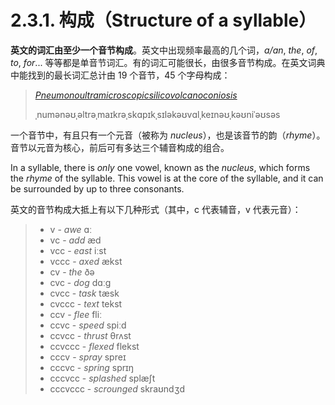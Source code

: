 # 2.3.1. 构成（Structure of a syllable）

**英文的词汇由至少一个音节构成**。英文中出现频率最高的几个词，*a/an*, *the*, *of*, *to*, *for*... 等等都是单音节词汇。有的词汇可能很长，由很多音节构成。在英文词典中能找到的最长词汇总计由 19 个音节，45 个字母构成：

> *[Pneumonoultramicroscopicsilicovolcanoconiosis](https://en.wikipedia.org/wiki/Pneumonoultramicroscopicsilicovolcanoconiosis)* <span class="speak-word-inline" data-audio-us-female="/audios/En-us-pneumonoultramicroscopicsilicovolcanoconiosis.ogg.mp3"></span>
>
> <span class="pho alt">ˌnumənəʊˌəltrəˌmaɪkrəˌskɑpɪkˌsɪləkəʊvɑlˌkeɪnəʊˌkəʊniˈəʊsəs</span>

一个音节中，有且只有一个元音（被称为  *nucleus*），也是该音节的韵（*rhyme*）。音节以元音为核心，前后可有多达三个辅音构成的组合。

In a syllable, there is *only* one vowel, known as the *nucleus*, which forms the *rhyme* of the syllable. This vowel is at the core of the syllable, and it can be surrounded by up to three consonants.

英文的音节构成大抵上有以下几种形式（其中，<span class="pho">c</span> 代表辅音，<span class="pho">v</span> 代表元音）：

> * <span class="pho">v</span> - *awe* <span class="pho alt">ɑː</span> <span class="speak-word-inline" data-audio-us-male="/audios/us/awe-us-male.mp3" data-audio-us-female="/audios/us/awe-us-female.mp3"></span>
> * <span class="pho">vc</span> - *add* <span class="pho alt">æd</span><span class="speak-word-inline" data-audio-us-male="/audios/us/add-us-male.mp3" data-audio-us-female="/audios/us/add-us-female.mp3"></span>
> * <span class="pho">vcc</span> - *east* <span class="pho alt">iːst</span><span class="speak-word-inline" data-audio-us-male="/audios/us/east-us-male.mp3" data-audio-us-female="/audios/us/east-us-female.mp3"></span>
> * <span class="pho">vccc</span> - *axed* <span class="pho alt">ækst</span><span class="speak-word-inline" data-audio-us-male="/audios/us/axed-us-male.mp3" data-audio-us-female="/audios/us/axed-us-female.mp3"></span>
> * <span class="pho">cv</span> - *the* <span class="pho alt">ðə</span><span class="speak-word-inline" data-audio-us-male="/audios/us/the-us-male.mp3" data-audio-us-female="/audios/us/the-us-female.mp3"></span>
> * <span class="pho">cvc</span> - *dog* <span class="pho alt">dɑːɡ</span><span class="speak-word-inline" data-audio-us-male="/audios/us/dog-us-male.mp3" data-audio-us-female="/audios/us/dog-us-female.mp3"></span>
> * <span class="pho">cvcc</span> - *task* <span class="pho alt">tæsk</span><span class="speak-word-inline" data-audio-us-male="/audios/us/task-us-male.mp3" data-audio-us-female="/audios/us/task-us-female.mp3"></span>
> * <span class="pho">cvccc</span> - *text* <span class="pho alt">tekst</span><span class="speak-word-inline" data-audio-us-male="/audios/us/text-us-male.mp3" data-audio-us-female="/audios/us/text-us-female.mp3"></span>
> * <span class="pho">ccv</span> - *flee* <span class="pho alt">fliː</span><span class="speak-word-inline" data-audio-us-male="/audios/us/flee-us-male.mp3" data-audio-us-female="/audios/us/flee-us-female.mp3"></span>
> * <span class="pho">ccvc</span> - *speed* <span class="pho alt">spiːd</span><span class="speak-word-inline" data-audio-us-male="/audios/us/speed-us-male.mp3" data-audio-us-female="/audios/us/speed-us-female.mp3"></span>
> * <span class="pho">ccvcc</span> - *thrust* <span class="pho alt">θrʌst</span><span class="speak-word-inline" data-audio-us-male="/audios/us/thrust-us-male.mp3" data-audio-us-female="/audios/us/thrust-us-female.mp3"></span>
> * <span class="pho">ccvccc</span> - *flexed* <span class="pho alt">flekst</span><span class="speak-word-inline" data-audio-us-male="/audios/us/flexed-us-male.mp3" data-audio-us-female="/audios/us/flexed-us-female.mp3"></span>
> * <span class="pho">cccv</span> - *spray* <span class="pho alt">spreɪ</span><span class="speak-word-inline" data-audio-us-male="/audios/us/spray-us-male.mp3" data-audio-us-female="/audios/us/spray-us-female.mp3"></span>
> * <span class="pho">cccvc</span> - *spring* <span class="pho alt">sprɪŋ</span><span class="speak-word-inline" data-audio-us-male="/audios/us/spring-us-male.mp3" data-audio-us-female="/audios/us/spring-us-female.mp3"></span>
> * <span class="pho">cccvcc</span> - *splashed* <span class="pho alt">splæʃt</span><span class="speak-word-inline" data-audio-us-male="/audios/us/splashed-us-male.mp3" data-audio-us-female="/audios/us/splashed-us-female.mp3"></span>
> * <span class="pho">cccvccc</span> - *scrounged* <span class="pho alt">skraʊndʒd</span><span class="speak-word-inline" data-audio-us-male="/audios/us/scrounged-us-male.mp3" data-audio-us-female="/audios/us/scrounged-us-female.mp3"></span>